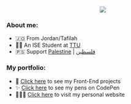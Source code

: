 <h1 align='center'>
    <img src='https://readme-typing-svg.herokuapp.com/?font=Roboto&color=000000&size=28&center=true&vCenter=true&lines=Hi+there!+I%27m+Mohammad+%F0%9F%91%8B'>
</h1>

### About me:
* 🇯🇴 From Jordan/Tafilah
* 👨‍🎓 An ISE Student at [TTU](http://www.ttu.edu.jo)
* 🇵🇸 Support [Palestine](https://twitter.com/hashtag/FreePalestine) | [فلسطين](https://twitter.com/hashtag/%D9%81%D9%84%D8%B3%D8%B7%D9%8A%D9%86)

### My portfolio:
* 🚀 [Click here](https://github.com/mohammad-jarabah/Front-End-Projects) to see my Front-End projects
* ✨ [Click here](https://codepen.io/mohammad-jarabah) to see my pens on CodePen
* 👨🏻‍💻 [Click here](https://mj.urspace.io) to visit my personal website
